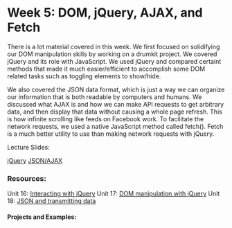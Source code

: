 # Week 5: DOM, jQuery, AJAX, and Fetch


There is a lot material covered in this week. We first focused on solidifying our DOM manipulation skills by working on a 
drumkit project. We covered jQuery and its role with JavaScript. We used jQuery and compared certaint methods that made it much
easier/efficient to accomplish some DOM related tasks such as toggling elements to show/hide. 

We also covered the JSON data format, which is just a way we can organize our information that is both readable by 
computers and humans. We discussed what AJAX is and how we can make API requests to get arbitrary data, and then display that data
without causing a whole page refresh. This is how infinite scrolling like feeds on Facebook work. To facilitate the network requests,
we used a native JavaScript method called fetch(). Fetch is a much better utility to use than making network requests with jQuery.


Lecture Slides: 

[jQuery](https://docs.google.com/presentation/d/1jc6AaiGLl9l0Hwh4C3pZTuVX_gARxeMzoxqhOZ-O-ps/edit?usp=sharing)
[JSON/AJAX](https://docs.google.com/presentation/d/1VuGYwbSuD5_G_0xfFPN9bxmhDr7D3glwc2hpWZJndeM/edit?usp=sharing)

### Resources:
Unit 16: [Interacting with jQuery](https://learn.galvanize.com/cohorts/336/units/3967)
Unit 17: [DOM manipulation with jQuery](https://learn.galvanize.com/cohorts/336/units/3968)
Unit 18: [JSON and transmitting data](https://learn.galvanize.com/cohorts/336/units/3969)


#### Projects and Examples:
